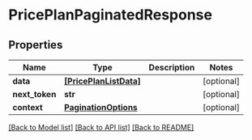 # PricePlanPaginatedResponse


## Properties
Name | Type | Description | Notes
------------ | ------------- | ------------- | -------------
**data** | [**[PricePlanListData]**](PricePlanListData.md) |  | [optional] 
**next_token** | **str** |  | [optional] 
**context** | [**PaginationOptions**](PaginationOptions.md) |  | [optional] 

[[Back to Model list]](../README.md#documentation-for-models) [[Back to API list]](../README.md#documentation-for-api-endpoints) [[Back to README]](../README.md)


